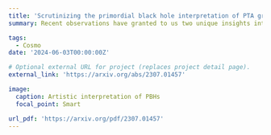 ```yaml
---
title: 'Scrutinizing the primordial black hole interpretation of PTA gravitational waves and JWST early galaxies'
summary: Recent observations have granted to us two unique insights into the early universe, namely the presence of a low-frequency stochastic gravitational wave background detected by the NANOGrav and Pulsar Timing Array (PTA) experiments and the emergence of unusually massive galaxy candidates at high redshifts reported by the James Webb Space Telescope (JWST). In this letter, we consider the possibility that both observations have a common origin, namely primordial black holes (PBHs) in the mass range between While superheavy PBHs act as seeds for accelerated galaxy formation capable of explaining the JWST extreme galaxies, they can also form binary mergers that source gravitational waves which can be potentially identified as the PTA signal. The analysis is performed taking into account the constraints on the relevant region of the PBH parameter space including the novel bound imposed by the Ultraviolet Luminosity Function of galaxies observed by the Hubble Space Telescope. We conclude that PTA's and JWST's interpretations in terms of PBH binary mergers and Poissonian gas of PBHs, respectively, are strongly excluded.

tags:
  - Cosmo
date: '2024-06-03T00:00:00Z'

# Optional external URL for project (replaces project detail page).
external_link: 'https://arxiv.org/abs/2307.01457'

image:
  caption: Artistic interpretation of PBHs
  focal_point: Smart

url_pdf: 'https://arxiv.org/pdf/2307.01457'
---
```

